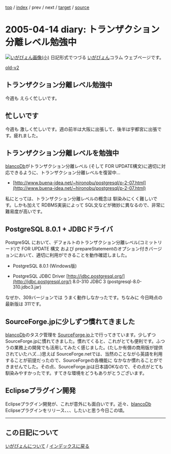 [top](https://igapyon.github.io/diary/) 
 / [index](https://igapyon.github.io/diary/2005/index.html) 
 / prev 
 / next 
 / [target](https://igapyon.github.io/diary/2005/ig050414.html) 
 / [source](https://github.com/igapyon/diary/blob/gh-pages/2005/ig050414.html.src.md) 

2005-04-14 diary: トランザクション分離レベル勉強中
=====================================================================================================
[![いがぴょん画像(小)](https://igapyon.github.io/diary/images/iga200306s.jpg "いがぴょん")](https://igapyon.github.io/diary/memo/memoigapyon.html) 日記形式でつづる [いがぴょん](https://igapyon.github.io/diary/memo/memoigapyon.html)コラム ウェブページです。

[old-v2](ig050414-orig.html)

## トランザクション分離レベル勉強中

今週も えらく忙しいです。


## 忙しいです

今週も 激しく忙しいです。週の前半は大阪に出張して、後半は宇都宮に出張です。疲れました。

## トランザクション分離レベルを勉強中

[blancoDb](http://www.igapyon.jp/blanco/blancodb.html)がトランザクション分離レベル (そして FOR UPDATE構文)に適切に対応できるように、トランザクション分離レベルを復習中…

* [http://www.buena-idea.net/~hironobu/postgresql/p-2-07.html](http://www.buena-idea.net/~hironobu/postgresql/p-2-07.html)

私にとっては、トランザクション分離レベルの概念は 馴染みにくく難しいです。しかも加えて RDBMS実装によって SQL文などが微妙に異なるので、非常に難易度が高いです。

## PostgreSQL 8.0.1 + JDBCドライバ

PostgreSQL において、デフォルトのトランザクション分離レベル(コミットリード)で FOR UPDATE 構文 および prepareStatementのオプション付きバージョンにおいて、適切に利用ができることを動作確認しました。

* PostgreSQL 8.0.1 (Windows版)
  
* PostgreSQL JDBC Driver
  [http://jdbc.postgresql.org/](http://jdbc.postgresql.org/)
  8.0-310 JDBC 3 (postgresql-8.0-310.jdbc3.jar)

なぜか、309バージョンでは うまく動作しなかったです。ちなみに 今日時点の最新版は 311です。

## SourceForge.jpに少しずつ慣れてきました

[blancoDb](http://www.igapyon.jp/blanco/blancodb.html)のタスク管理を [SourceForge.jp](http://sourceforge.jp/projects/blancofw/)上で行ってきています。少しずつ SourceForge.jpに慣れてきました。慣れてくると、これがとても便利です。ふつうの業務上の開発でも活用してみたく感じました。(たしか有償の商用版が提供されていたハズ…)思えば SourceForge.netでは、当然のことながら英語を利用することが前提だったので、SourceForgeの各機能に なかなか慣れることができませんでした。その点、SourceForge.jpは日本語OKなので、その点がとても馴染みやすかったです。すてきな環境をどうもありがとうございます。

## Eclipseプラグイン開発

Eclipseプラグイン開発が、これが意外にも面白いです。近々、[blancoDb](http://www.igapyon.jp/blanco/blancodb.html) Eclipseプラグインをリリース、、、したいと思う今日この頃。


----------------------------------------------------------------------------------------------------

## この日記について
[いがぴょんについて](https://igapyon.github.io/diary/memo/memoigapyon.html) / [インデックスに戻る](https://igapyon.github.io/diary/idxall.html)
